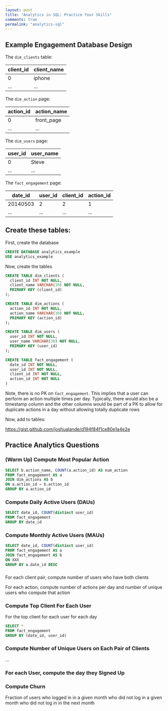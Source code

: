 ```yaml
---
layout: post
title: "Analytics in SQL: Practice Your Skills"
comments: true
permalink: "analytics-sql"
---
```


## Example Engagement Database Design

The `dim_clients` table:

| client_id | client_name |
| --------- | ----------- |
|         0 |      iphone |
|       ... |         ... |


The `dim_action` page:

| action_id | action_name |
| --------- | ----------- |
|         0 |  front_page |
|       ... |         ... |

The `dim_users` page:

| user_id | user_name |
| ------- | --------- |
|       0 |     Steve |
|     ... |       ... |


The `fact_engagement` page:

|  date_id | user_id | client_id | action_id |
| -------- | ------- | --------- | --------- |
| 20140503 |       2 |         2 |         1 |
|      ... |     ... |       ... |       ... |

## Create these tables:

First, create the database

```sql
CREATE DATABASE analytics_example
USE analytics_example
```

Now, create the tables

```sql
CREATE TABLE dim_clients (
  client_id INT NOT NULL,
  client_name VARCHAR(30) NOT NULL,
  PRIMARY KEY (client_id)
);

CREATE TABLE dim_actions (
  action_id INT NOT NULL,
  action_name VARCHAR(30) NOT NULL,
  PRIMARY KEY (action_id)
);

CREATE TABLE dim_users (
  user_id INT NOT NULL,
  user_name VARCHAR(30) NOT NULL,
  PRIMARY KEY (user_id)
);

CREATE TABLE fact_engagement (
  date_id INT NOT NULL,
  user_id INT NOT NULL,
  client_id INT NOT NULL,
  action_id INT NOT NULL
)
```
Note, there is no PK on `fact_engagement`. This implies that a user can 
perform an action multiple times per day.
Typically, there would also be a timestamp column and the other columns would be part of a PK to 
allow for duplicate actions in a day without allowing totally duplicate rows

Now, add to tables:


https://gist.github.com/joshualande/d194f84f1ce80e1a4e2e

## Practice Analytics Questions

### (Warm Up) Compute Most Popular Action

```sql
SELECT b.action_name, COUNT(a.action_id) AS num_action
FROM fact_engagement AS a
JOIN dim_actions AS b
ON a.action_id = b.action_id
GROUP BY a.action_id
```


### Compute Daily Active Users (DAUs)

```sql
SELECT date_id, COUNT(distinct user_id)
FROM fact_engagement
GROUP BY date_id
```

### Compute Monthly Active Users (MAUs)

```sql
SELECT date_id, COUNT(distinct user_id)
FROM fact_engagement AS a
JOIN fact_engagement AS b
ON XXX
GROUP BY a.date_id DESC
```

###

For each client pair, compute number of users who have both clients

For each action, compute number of actions per day and number of unique users who compute that action

### Compute Top Client For Each User

For the top client for each user for each day

```sql
SELECT *
FROM fact_engagement
GROUP BY (date_id, user_id)
```

### Compute Number of Unique Users on Each Pair of Clients

...

### For each User, compute the day they Signed Up

### Compute Churn

Fraction of users who logged in in a given month who did not log in a given month who did not log in in the next month

